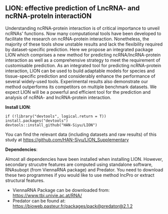 ## LION: effective prediction of LncRNA- and ncRNA-proteIn interactiON

Understanding ncRNA-protein interaction is of critical importance to unveil ncRNAs' functions. Now many computational tools have been developed to facilitate the research on ncRNA-protein interaction. Nonetheless, the majority of these tools show unstable results and lack the flexibility required by dataset-specific prediction. Here we propose an integrated package LION which comprises a new method for predicting ncRNA/lncRNA-protein interaction as well as a comprehensive strategy to meet the requirement of customisable prediction. As an integrated tool for predicting ncRNA-protein interaction, LION can be used to build adaptable models for species and tissue-specific prediction and considerably enhance the performance of several widely-used tools. Experimental results also demonstrate our method outperforms its competitors on multiple benchmark datasets. We expect LION will be a powerful and efficient tool for the prediction and analysis of ncRNA- and lncRNA-protein interaction.

**Install LION**:

```
if (!library("devtools", logical.return = T)) install.packages("devtools")
devtools::install_github("HAN-Siyu/LION")
```
You can find the relevant data (including datasets and raw results) of this study at https://github.com/HAN-Siyu/LION_Supplementary

**Dependencies**:

Almost all dependencies have been installed when installing LION. However, secondary strucutre features are computed using standalone software, RNAsubopt (from ViennaRNA package) and Predator. You need to download these two programmes if you would like to use method lncPro or extract structural features.

* ViennaRNA Package can be downloaded from: https://www.tbi.univie.ac.at/RNA/
* Predator can be found at: https://bioweb.pasteur.fr/packages/pack@predator@2.1.2
